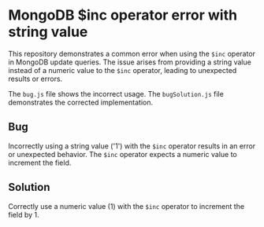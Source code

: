 # MongoDB $inc operator error with string value
This repository demonstrates a common error when using the `$inc` operator in MongoDB update queries.  The issue arises from providing a string value instead of a numeric value to the `$inc` operator, leading to unexpected results or errors.

The `bug.js` file shows the incorrect usage. The `bugSolution.js` file demonstrates the corrected implementation.

## Bug
Incorrectly using a string value ('1') with the `$inc` operator results in an error or unexpected behavior. The `$inc` operator expects a numeric value to increment the field.

## Solution
Correctly use a numeric value (1) with the `$inc` operator to increment the field by 1. 